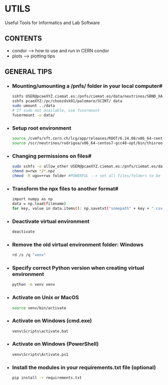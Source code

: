 # UTILS
Useful Tools for Informatics and Lab Software

## CONTENTS

* condor --> how to use and run in CERN condor
* plots --> plotting tips 

## GENERAL TIPS

* ### Mounting/umounting a /pnfs/ folder in your local computer#
    
    ```bash
    sshfs USER@pcaeXYZ.ciemat.es:/pnfs/ciemat.es/data/neutrinos/SBND_XA_PDE ../data
    sshfs pcaeXYZ:/pc/choozdsk01/palomare/SCINT/ data
    sudo umount ../data
    # If sudo not available, use fusermount
    fusermount -u data/
    ```

* ### Setup root environment
    
    ```bash
    source /cvmfs/sft.cern.ch/lcg/app/releases/ROOT/6.24.08/x86_64-centos7-gcc48-opt/bin/thisroot.sh 
    source /scr/neutrinos/rodrigoa/x86_64-centos7-gcc48-opt/bin/thisroot.sh 
    ```

* ### Changing permissions on files#
    
    ```bash
    sudo sshfs -o allow_other USER@pcaeXYZ.ciemat.es:/pnfs/ciemat.es/data/neutrinos/SBND_XA_PDE ../data
    chmod o=rwx */*.npz
    chmod -R ugo=+rwx folder #POWERFUL --> set all files/folders to be available for everyone!
    ```

* ### Transform the npx files to another format#
    
    ```bash
    import numpy as np
    data = np.load(filename)
    for key, value in data.items(): np.savetxt("somepath" + key + ".csv", value)
    ```

* ### Deactivate virtual environment
    
    ```bash
    deactivate
    ```
    
* ### Remove the old virtual environment folder: Windows
    
    ```bash
    rd /s /q "venv"
    ```
* ### Specify correct Python version when creating virtual environment
    
    ```bash
    python -m venv venv
    ```
* ### Activate on Unix or MacOS
    
    ```bash
    source venv/bin/activate
    ```
* ### Activate on Windows (cmd.exe)
    
    ```bash
    venv\Scripts\activate.bat
    ```
* ### Activate on Windows (PowerShell)
    
    ```bash
    venv\Scripts\Activate.ps1
    ```
* ### Install the modules in your requirements.txt file (optional)
    
    ```bash
    pip install -r requirements.txt
    ```